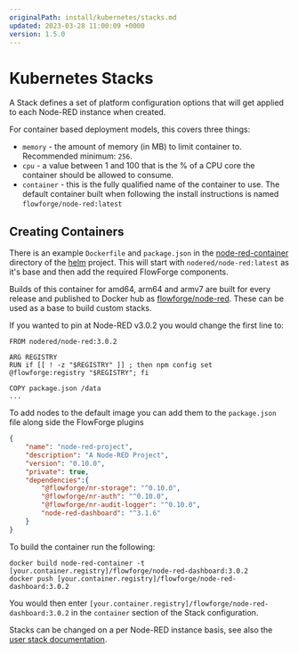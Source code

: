 ```yaml
---
originalPath: install/kubernetes/stacks.md
updated: 2023-03-28 11:00:09 +0000
version: 1.5.0
---
```

# Kubernetes Stacks

A Stack defines a set of platform configuration options that will get
applied to each Node-RED instance when created.

For container based deployment models, this covers three things:

 - `memory` - the amount of memory (in MB) to limit container to. Recommended minimum: `256`.
 - `cpu` - a value between 1 and 100 that is the % of a CPU core the container should be allowed to consume.
 - `container` - this is the fully qualified name of the container to use. The default container built when following the install instructions is named `flowforge/node-red:latest`

 ## Creating Containers

 There is an example `Dockerfile` and `package.json` in the [node-red-container](https://github.com/flowforge/helm/tree/main/node-red-container) 
directory of the [helm](https://github.com/flowforge/helm) project. This will start with `nodered/node-red:latest` 
as it's base and then add the required FlowForge components.

Builds of this container for amd64, arm64 and armv7 are built for every release and published to Docker hub as [flowforge/node-red](https://hub.docker.com/r/flowforge/node-red). These can be used as a base to build custom stacks.

If you wanted to pin at Node-RED v3.0.2 you would change the first line to:

```docker
FROM nodered/node-red:3.0.2

ARG REGISTRY
RUN if [[ ! -z "$REGISTRY" ]] ; then npm config set @flowforge:registry "$REGISTRY"; fi

COPY package.json /data
...
```

To add nodes to the default image you can add them to the `package.json` file along 
side the FlowForge plugins

```json
{
    "name": "node-red-project",
    "description": "A Node-RED Project",
    "version": "0.10.0",
    "private": true,
    "dependencies":{
        "@flowforge/nr-storage": "^0.10.0",
        "@flowforge/nr-auth": "^0.10.0",
        "@flowforge/nr-audit-logger": "^0.10.0",
        "node-red-dashboard": "^3.1.6"
    }
}
```

To build the container run the following:

```shell
docker build node-red-container -t [your.container.registry]/flowforge/node-red-dashboard:3.0.2
docker push [your.container.registry]/flowforge/node-red-dashboard:3.0.2
```

You would then enter `[your.container.registry]/flowforge/node-red-dashboard:3.0.2` in the `container` section
of the Stack configuration.

Stacks can be changed on a per Node-RED instance basis, see also the
[user stack documentation](../../user/changestack.md).
